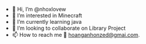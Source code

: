 - 👋 Hi, I’m @nhoxlovew
- 👀 I’m interested in Minecraft
- 🌱 I’m currently learning java
- 💞️ I’m looking to collaborate on Library Project
- 📫 How to reach me 📧 hoanganhonzed@gmai.com.

<!---
nhoxlovew/nhoxlovew is a ✨ special ✨ repository because its `README.md` (this file) appears on your GitHub profile.
You can click the Preview link to take a look at your changes.
--->
